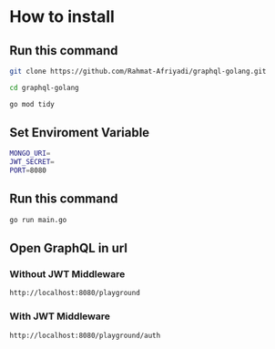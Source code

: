 # How to install

## Run this command

```bash
git clone https://github.com/Rahmat-Afriyadi/graphql-golang.git

```

```bash
cd graphql-golang
```

```bash
go mod tidy
```

## Set Enviroment Variable

```bash
MONGO_URI=
JWT_SECRET=
PORT=8080
```

## Run this command

```bash
go run main.go

```

## Open GraphQL in url

### Without JWT Middleware

```bash
http://localhost:8080/playground

```

### With JWT Middleware

```bash
http://localhost:8080/playground/auth

```
